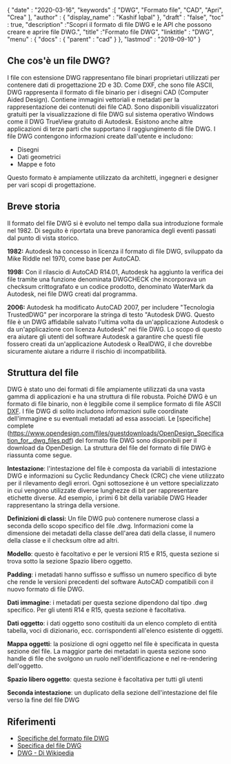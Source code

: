 {
  "date" : "2020-03-16",
  "keywords" :[ "DWG", "Formato file", "CAD", "Apri", "Crea" ],
  "author" : {
    "display_name" : "Kashif Iqbal"
},
  "draft" : "false",
  "toc" : true,
  "description" :"Scopri il formato di file DWG e le API che possono creare e aprire file DWG.",
  "title" :"Formato file DWG",
  "linktitle" : "DWG",
  "menu" : {
    "docs" : {
      "parent" : "cad"
}
},
  "lastmod" : "2019-09-10"
}

## Che cos'è un file DWG?

I file con estensione DWG rappresentano file binari proprietari utilizzati per contenere dati di progettazione 2D e 3D. Come DXF, che sono file ASCII, DWG rappresenta il formato di file binario per i disegni CAD (Computer Aided Design). Contiene immagini vettoriali e metadati per la rappresentazione dei contenuti dei file CAD. Sono disponibili visualizzatori gratuiti per la visualizzazione di file DWG sul sistema operativo Windows come il DWG TrueView gratuito di Autodesk. Esistono anche altre applicazioni di terze parti che supportano il raggiungimento di file DWG. I file DWG contengono informazioni create dall'utente e includono:

* Disegni
* Dati geometrici
* Mappe e foto

Questo formato è ampiamente utilizzato da architetti, ingegneri e designer per vari scopi di progettazione.

## Breve storia ##

Il formato del file DWG si è evoluto nel tempo dalla sua introduzione formale nel 1982. Di seguito è riportata una breve panoramica degli eventi passati dal punto di vista storico.

**1982:** Autodesk ha concesso in licenza il formato di file DWG, sviluppato da Mike Riddle nel 1970, come base per AutoCAD.

**1998:** Con il rilascio di AutoCAD R14.01, Autodesk ha aggiunto la verifica dei file tramite una funzione denominata DWGCHECK che incorporava un checksum crittografato e un codice prodotto, denominato WaterMark da Autodesk, nei file DWG creati dal programma.

**2006:** Autodesk ha modificato AutoCAD 2007, per includere "Tecnologia TrustedDWG" per incorporare la stringa di testo "Autodesk DWG. Questo file è un DWG affidabile salvato l'ultima volta da un'applicazione Autodesk o da un'applicazione con licenza Autodesk" nei file DWG. Lo scopo di questo era aiutare gli utenti del software Autodesk a garantire che questi file fossero creati da un'applicazione Autodesk o RealDWG, il che dovrebbe sicuramente aiutare a ridurre il rischio di incompatibilità.

## Struttura del file ##

DWG è stato uno dei formati di file ampiamente utilizzati da una vasta gamma di applicazioni e ha una struttura di file robusta. Poiché DWG è un formato di file binario, non è leggibile come il semplice formato di file ASCII [DXF](/it/cad/dxf/). I file DWG di solito includono informazioni sulle coordinate dell'immagine e su eventuali metadati ad essa associati. Le [specifiche] complete (https://www.opendesign.com/files/guestdownloads/OpenDesign_Specification_for_.dwg_files.pdf) del formato file DWG sono disponibili per il download da OpenDesign. La struttura del file del formato di file DWG è riassunta come segue.

**Intestazione**: l'intestazione del file è composta da variabili di intestazione DWG e informazioni su Cyclic Redundancy Check (CRC) che viene utilizzato per il rilevamento degli errori. Ogni sottosezione è un vettore specializzato in cui vengono utilizzate diverse lunghezze di bit per rappresentare etichette diverse. Ad esempio, i primi 6 bit della variabile DWG Header rappresentano la stringa della versione.

**Definizioni di classi:** Un file DWG può contenere numerose classi a seconda dello scopo specifico del file .dwg. Informazioni come la dimensione dei metadati della classe dell'area dati della classe, il numero della classe e il checksum oltre ad altri.

**Modello**: questo è facoltativo e per le versioni R15 e R15, questa sezione si trova sotto la sezione Spazio libero oggetto.

**Padding**: i metadati hanno suffisso e suffisso un numero specifico di byte che rende le versioni precedenti del software AutoCAD compatibili con il nuovo formato di file DWG.

**Dati immagine**: i metadati per questa sezione dipendono dal tipo .dwg specifico. Per gli utenti R14 e R15, questa sezione è facoltativa.

**Dati oggetto**: i dati oggetto sono costituiti da un elenco completo di entità tabella, voci di dizionario, ecc. corrispondenti all'elenco esistente di oggetti.

**Mappa oggetti**: la posizione di ogni oggetto nel file è specificata in questa sezione del file. La maggior parte dei metadati in questa sezione sono handle di file che svolgono un ruolo nell'identificazione e nel re-rendering dell'oggetto.

**Spazio libero oggetto**: questa sezione è facoltativa per tutti gli utenti

**Seconda intestazione**: un duplicato della sezione dell'intestazione del file verso la fine del file DWG

## Riferimenti ##

* [Specifiche del formato file DWG](https://www.opendesign.com/files/guestdownloads/OpenDesign_Specification_for_.dwg_files.pdf)
* [Specifica del file DWG](https://www.scan2cad.com/blog/dwg/file-spec/)
* [DWG - Di Wikipedia](https://en.wikipedia.org/wiki/.dwg)

